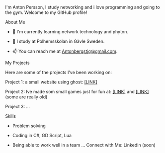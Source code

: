 I'm Anton Persson, I study networking and i love programming and going to the gym. Welcome to my GitHub profile!

About Me

- 🌱 I'm currently learning network technology and phyton.

- 💼 I study at Polhemsskolan in Gävle Sweden.

- 📫 You can reach me at Antonbergstig@gmail.com.

My Projects

Here are some of the projects I've been working on:

Project 1: a small website using ghost: [[LINK]](https://antonpghost.polhemsskolan.com/)

Project 2: Ive made som small games just for fun at: [[LINK]](https://inter-dream-games.itch.io/) and [[LINK]](https://hansmelange.itch.io/) (some are really old)

Project 3: ...

Skills

- Problem solving
  
- Coding in C#, GD Script, Lua
  
- Being able to work well in a team
...
Connect with Me:
LinkedIn (soon)
